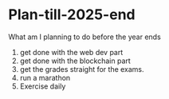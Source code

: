 # Plan-till-2025-end
What am I planning to do before the year ends
1. get done with the web dev part
2. get done with the blockchain part
3. get the grades straight for the exams.
4. run a marathon
5. Exercise daily 
